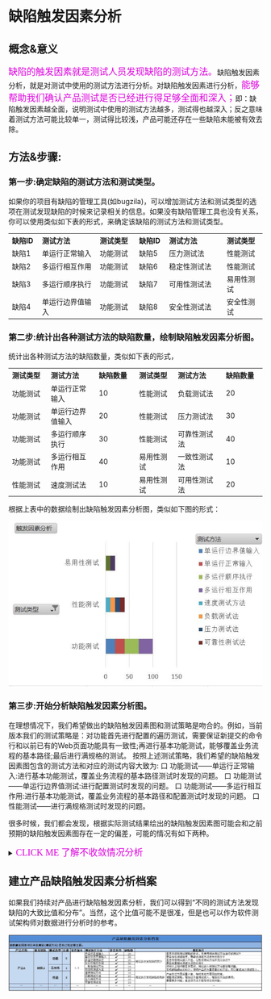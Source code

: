 #  缺陷触发因素分析

## 概念&意义

<font color="#dd00dd" size="4" face="楷体">缺陷的触发因素就是测试人员发现缺陷的测试方法。</font>缺陷触发因素分析，就是对测试中使用的测试方法进行分析。对缺陷触发因素进行分析，<font color="#dd00dd" size="4" face="楷体">能够帮助我们确认产品测试是否已经进行得足够全面和深入；</font>即：缺陷触发因素越全面，说明测试中使用的测试方法越多，测试得也越深入；反之意味着测试方法可能比较单一，测试得比较浅，产品可能还存在一些缺陷未能被有效去除。

## 方法&步骤:
### 第一步:确定缺陷的测试方法和测试类型。
如果你的项目有缺陷的管理工具(如bugzila)，可以增加测试方法和测试类型的选项在测试发现缺陷的时候来记录相关的信息。如果没有缺陷管理工具也没有关系，你可以使用类似如下表的形式，来确定该缺陷的测试方法和测试类型。
<table>
	<tr>
		<th width="100px" align="left">缺陷ID</th>
		<th width="250px" align="left">测试方法</th>
		<th width="150px" align="left">测试类型</th>
		<th width="100px" align="left">缺陷ID</th>
		<th width="250px" align="left">测试方法</th>
		<th width="150px" align="left">测试类型</th>
	</tr>
	<tr>
		<td>缺陷1</td>
		<td>单运行正常输入</td>
		<td>功能测试</td>
		<td>缺陷5</td>
		<td>压力测试法</td>
		<td>性能测试</td>
	</tr>
	<tr>
		<td>缺陷2</td>
		<td>多运行相互作用</td>
		<td>功能测试</td>
		<td>缺陷6</td>
		<td>稳定性测试法</td>
		<td>性能测试</td>
	</tr>
	<tr>
		<td>缺陷3</td>
		<td>多运行顺序执行</td>
		<td>功能测试</td>
		<td>缺陷7</td>
		<td>可用性测试法</td>
		<td>易用性测试</td>
	</tr>
	<tr>
		<td>缺陷4</td>
		<td>单运行边界值输入</td>
		<td>功能测试</td>
		<td>缺陷8</td>
		<td>安全性测试法</td>
		<td>安全性测试</td>
	</tr>
</table>

### 第二步:统计出各种测试方法的缺陷数量，绘制缺陷触发因素分析图。
统计出各种测试方法的缺陷数量，类似如下表的形式，
<table>
	<tr>
		<th width="150px" align="left">测试类型</th>
		<th width="200px" align="left">测试方法</th>
		<th width="150px" align="left">缺陷数量</th>
		<th width="150px" align="left">测试类型</th>
		<th width="200px" align="left">测试方法</th>
		<th width="150px" align="left">缺陷数量</th>
	</tr>
	<tr>
		<td>功能测试</td>
		<td>单运行正常输入</td>
		<td>10</td>
		<td>性能测试</td>
		<td>负载测试法</td>
		<td>20</td>
	</tr>
	<tr>
		<td>功能测试</td>
		<td>单运行边界值输入</td>
		<td>20</td>
		<td>性能测试</td>
		<td>压力测试法</td>
		<td>30</td>
	</tr>
	<tr>
		<td>功能测试</td>
		<td>多运行顺序执行</td>
		<td>30</td>
		<td>性能测试</td>
		<td>可靠性测试法</td>
		<td>40</td>
	</tr>
	<tr>
		<td>功能测试</td>
		<td>多运行相互作用</td>
		<td>40</td>
		<td>易用性测试</td>
		<td>一致性测试法</td>
		<td>10</td>
	</tr>
	<tr>
		<td>性能测试</td>
		<td>速度测试法</td>
		<td>10</td>
		<td>易用性测试</td>
		<td>可用性测试法</td>
		<td>20</td>
	</tr>
</table>

根据上表中的数据绘制出缺陷触发因素分析图，类似如下图的形式：

![](../resFiles/r2/缺陷触发因素分析图.jpg)

### 第三步:开始分析缺陷触发因素分析图。

在理想情况下，我们希望做出的缺陷触发因素图和测试策略是吻合的。例如，当前版本我们的测试策略是：对功能首先进行配置的遍历测试，需要保证新提交的命令行和以前已有的Web页面功能具有一致性;再进行基本功能测试，能够覆盖业务流程的基本路径;最后进行满规格的测试。
按照上述测试策略，我们希望的缺陷触发因素图包含的测试方法和对应的测试内容大致为:
口  功能测试——单运行正常输入:进行基本功能测试，覆盖业务流程的基本路径测试时发现的问题。
口  功能测试——单运行边界值测试:进行配置测试时发现的问题。
口  功能测试——多运行相互作用:进行基本功能测试，覆盖业务流程的基本路径和配置测试时发现的问题。
口  性能测试——进行满规格测试时发现的问题。


很多时候，我们都会发现，根据实际测试结果绘出的缺陷触发因素图可能会和之前预期的缺陷触发因素图存在一定的偏差，可能的情况有如下两种。

<details>
<summary><font color="#dd00dd" size="4" face="方正舒体"> CLICK ME 了解不收敛情况分析</font></summary>

#### 有些测试方法没能发现缺陷或者发现的缺陷很少
出现这种情况，可以按照如下思路来进行分析：
认测试团队是否按照测试策略的要求使用了这种测试方法进行测试？如果答案是“否定”的，需要我们进一步确认原因。常见的原因有：
口  存在测试阻塞(如缺陷)，无法使用该方法进行测试。
口  测试投入(如人、时间)不足，来不及使用该方法进行测试。
口  没有掌握该项测试方法。

然后我们再根据具体原因对症下药，更新测试策略即可。如果答案是“肯定”的，即团队遵循了测试策略使用该测试方法进行了测试，测试投入和测试方法都没有问题，但是确实没有发现问题，或者发现的问题较少，这说明当前这种测试方法确实不能发现产品的缺陷，这样的结果应该是合理的。

对软件测试架构师来说，还需要意识到的一点就是，这样的数据结果可能暗示了产品在这方面的质量不错，和其他地方相比风险较低，
我们可以考虑调整测试策略，降低这方面的测试投入，减少对该测试方法的使用，等等。

#### 有些测试方法发现的缺陷特别多

如果我们发现有些测试方法发现的缺陷特别多，说明这种测试方法比较能够有效去除产品的缺陷，产品在这方面的质量可能不高，相对其他方面的风险较高，此时也需要我们调整测试策略，如增加这部分的测试投入，增加对这部分测试方法的使用，等等。

</details>

## 建立产品缺陷触发因素分析档案

如果我们持续对产品进行缺陷触发因素分析，我们可以得到“不同的测试方法发现缺陷的大致比值和分布”。当然，这个比值可能不是很准，但是也可以作为软件测试架构师对数据进行分析时的参考。

![](../resFiles/r3/产品缺陷触发因素分析档案.jpg)
